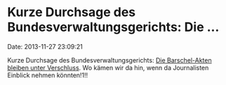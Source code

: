 Kurze Durchsage des Bundesverwaltungsgerichts: Die \...
=======================================================

Date: 2013-11-27 23:09:21

Kurze Durchsage des Bundesverwaltungsgerichts: [Die Barschel-Akten
bleiben unter Verschluss](http://www.faz.net/-gpg-7jur5). Wo kämen wir
da hin, wenn da Journalisten Einblick nehmen könnten!1!!
